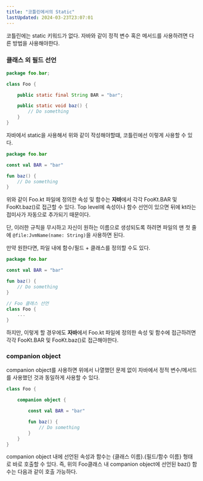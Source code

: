 ```yaml
---
title: "코틀린에서의 Static"
lastUpdated: 2024-03-23T23:07:01
---
```


코틀린에는 static 키워드가 없다. 자바와 같이 정적 변수 혹은 메서드를 사용하려면 다른 방법을 사용해야한다.

### 클래스 외 필드 선언

```java
package foo.bar;

class Foo {

    public static final String BAR = "bar";

    public static void baz() {
        // Do something
    }
}
```

자바에서 static을 사용해서 위와 같이 작성해야할떄, 코틀린에선 이렇게 사용할 수 있다.

```kotlin
package foo.bar

const val BAR = "bar"

fun baz() {
    // Do something
}
```

위와 같이 Foo.kt 파일에 정의한 속성 및 함수는 **자바**에서 각각 FooKt.BAR 및 FooKt.baz()로 접근할 수 있다. Top level에 속성이나 함수 선언이 있으면 뒤에 kt라는 접미사가 자동으로 추가되기 때문이다.

단, 이러한 규칙을 무시하고 자신이 원하는 이름으로 생성되도록 하려면 파일의 맨 첫 줄에 `@file:JvmName(name: String)`을 사용하면 된다.

만약 원한다면, 파일 내에 함수/필드 + 클래스를 정의할 수도 있다.

```kotlin
package foo.bar

const val BAR = "bar"

fun baz() {
    // Do something
}

// Foo 클래스 선언
class Foo {
    ...
}
```

하지만, 이렇게 할 경우에도 **자바**에서 Foo.kt 파일에 정의한 속성 및 함수에 접근하려면  각각 FooKt.BAR 및 FooKt.baz()로 접근해야한다.

### companion object

companion object를 사용하면 위에서 나열했던 문제 없이 자바에서 정적 변수/메서드를 사용했던 것과 동일하게 사용할 수 있다.

```kotlin
class Foo {

    companion object {

        const val BAR = "bar"

        fun baz() {
            // Do something
        }
    }
}
```

companion object 내에 선언된 속성과 함수는 {클래스 이름}.{필드/함수 이름} 형태로 바로 호출할 수 있다. 즉, 위의 Foo클래스 내 companion object에 선언된 baz() 함수는 다음과 같이 호출 가능하다.